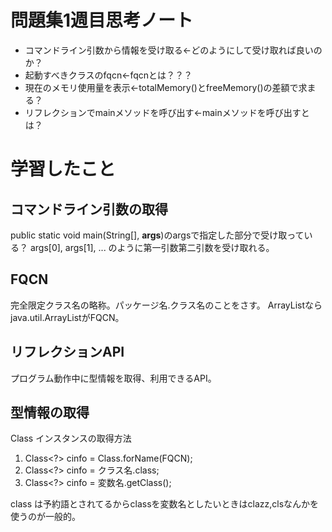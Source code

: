 # 問題集1週目思考ノート
 * コマンドライン引数から情報を受け取る←どのようにして受け取れば良いのか？
 * 起動すべきクラスのfqcn←fqcnとは？？？
 * 現在のメモリ使用量を表示←totalMemory()とfreeMemory()の差額で求まる？
 * リフレクションでmainメソッドを呼び出す←mainメソッドを呼び出すとは？
 
# 学習したこと
 ## コマンドライン引数の取得
  public static void main(String[], **args**)のargsで指定した部分で受け取っている？
  args[0], args[1], ...
  のように第一引数第二引数を受け取れる。

 ## FQCN
  完全限定クラス名の略称。パッケージ名.クラス名のことをさす。
  ArrayListならjava.util.ArrayListがFQCN。

 ## リフレクションAPI
  プログラム動作中に型情報を取得、利用できるAPI。

 ## 型情報の取得
 Class インスタンスの取得方法
 1. Class<?> cinfo = Class.forName(FQCN);
 2. Class<?> cinfo = クラス名.class;
 3. Class<?> cinfo = 変数名.getClass();
 
 class は予約語とされてるからclassを変数名としたいときはclazz,clsなんかを使うのが一般的。
  